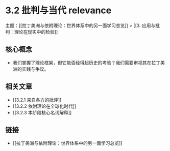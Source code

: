 # 3.2 批判与当代 relevance

主题：[[拉丁美洲与依附理论：世界体系中的另一面学习总览]] > [[3. 应用与批判：理论在现实中的检验]]

## 核心概念

- 我们掌握了理论框架，但它能否经得起历史的考验？我们需要审视其在拉丁美洲的实践与争议。

## 相关文章

- [[3.2.1 来自各方的批评]]
- [[3.2.2 依附理论在全球化时代]]
- [[3.2.3 本阶段核心名词解释]]

## 链接

- [[拉丁美洲与依附理论：世界体系中的另一面学习总览]]
